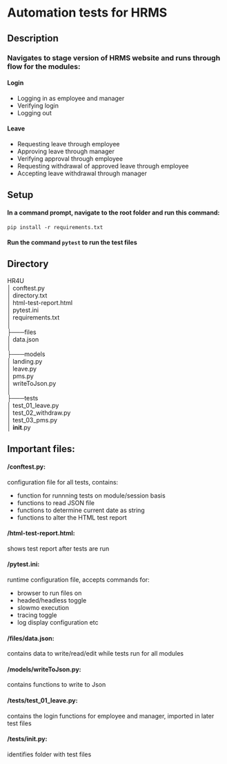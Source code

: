 # Automation tests for HRMS

## Description

### Navigates to stage version of HRMS website and runs through flow for the modules:

#### Login
+ Logging in as employee and manager
+ Verifying login
+ Logging out

#### Leave
+ Requesting leave through employee
+ Approving leave through manager
+ Verifying approval through employee
+ Requesting withdrawal of approved leave through employee
+ Accepting leave withdrawal through manager

## Setup
#### In a command prompt, navigate to the root folder and run this command:
```
pip install -r requirements.txt
```
#### Run the command ```pytest``` to run the test files

## Directory

HR4U  
│   conftest.py  
│   directory.txt  
│   html-test-report.html  
│   pytest.ini  
│   requirements.txt  
│  
├───files  
│       data.json  
│  
├───models  
│       landing.py  
│       leave.py  
│       pms.py  
│       writeToJson.py  
│  
├───tests  
│      test_01_leave.py  
│      test_02_withdraw.py  
│      test_03_pms.py  
│      __init__.py

## Important files:

#### /conftest.py:
configuration file for all tests, contains:
+ function for runnning tests on module/session basis
+ functions to read JSON file
+ functions to determine current date as string
+ functions to alter the HTML test report

#### /html-test-report.html:
shows test report after tests are run

#### /pytest.ini:
runtime configuration file, accepts commands for:
+ browser to run files on
+ headed/headless toggle
+ slowmo execution
+ tracing toggle
+ log display configuration etc

#### /files/data.json:
contains data to write/read/edit while tests run for all modules

#### /models/writeToJson.py:
contains functions to write to Json

#### /tests/test_01_leave.py:
contains the login functions for employee and manager, imported in later test files

#### /tests/__init__.py:
identifies folder with test files
